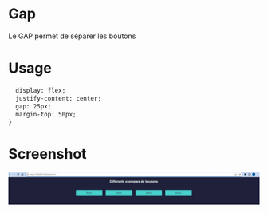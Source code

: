 # Gap

Le GAP permet de séparer les boutons

# Usage

```section {
  display: flex;
  justify-content: center;
  gap: 25px;
  margin-top: 50px;
}
```

# Screenshot

![My Image](image.jpg)